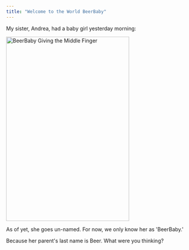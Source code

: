 ```yaml
---
title: "Welcome to the World BeerBaby"
---
```

<p>My sister, Andrea, had a baby girl yesterday morning:</p>
<p><a href="http://www.flickr.com/photos/lemon/4109325179/" class="tt-flickr tt-flickr-Medium" title="BeerBaby Giving the Middle Finger"><img class="alignnone" src="http://farm3.static.flickr.com/2790/4109325179_b1547044b4.jpg" alt="BeerBaby Giving the Middle Finger" width="334" height="500" /></a></p>
<p>As of yet, she goes un-named.  For now, we only know her as 'BeerBaby.'</p>
<p>Because her parent's last name is Beer.  What were you thinking?</p>
